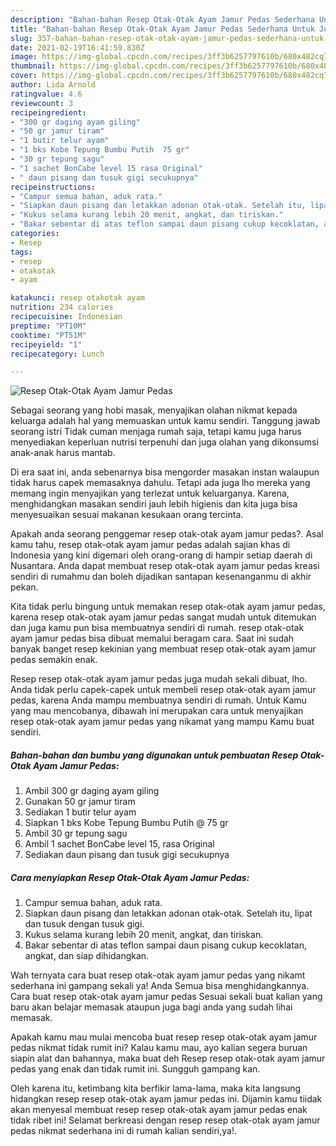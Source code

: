 ```yaml
---
description: "Bahan-bahan Resep Otak-Otak Ayam Jamur Pedas Sederhana Untuk Jualan"
title: "Bahan-bahan Resep Otak-Otak Ayam Jamur Pedas Sederhana Untuk Jualan"
slug: 357-bahan-bahan-resep-otak-otak-ayam-jamur-pedas-sederhana-untuk-jualan
date: 2021-02-19T16:41:59.830Z
image: https://img-global.cpcdn.com/recipes/3ff3b6257797610b/680x482cq70/resep-otak-otak-ayam-jamur-pedas-foto-resep-utama.jpg
thumbnail: https://img-global.cpcdn.com/recipes/3ff3b6257797610b/680x482cq70/resep-otak-otak-ayam-jamur-pedas-foto-resep-utama.jpg
cover: https://img-global.cpcdn.com/recipes/3ff3b6257797610b/680x482cq70/resep-otak-otak-ayam-jamur-pedas-foto-resep-utama.jpg
author: Lida Arnold
ratingvalue: 4.6
reviewcount: 3
recipeingredient:
- "300 gr daging ayam giling"
- "50 gr jamur tiram"
- "1 butir telur ayam"
- "1 bks Kobe Tepung Bumbu Putih  75 gr"
- "30 gr tepung sagu"
- "1 sachet BonCabe level 15 rasa Original"
- " daun pisang dan tusuk gigi secukupnya"
recipeinstructions:
- "Campur semua bahan, aduk rata."
- "Siapkan daun pisang dan letakkan adonan otak-otak. Setelah itu, lipat dan tusuk dengan tusuk gigi."
- "Kukus selama kurang lebih 20 menit, angkat, dan tiriskan."
- "Bakar sebentar di atas teflon sampai daun pisang cukup kecoklatan, angkat, dan siap dihidangkan."
categories:
- Resep
tags:
- resep
- otakotak
- ayam

katakunci: resep otakotak ayam 
nutrition: 234 calories
recipecuisine: Indonesian
preptime: "PT10M"
cooktime: "PT51M"
recipeyield: "1"
recipecategory: Lunch

---
```



![Resep Otak-Otak Ayam Jamur Pedas](https://img-global.cpcdn.com/recipes/3ff3b6257797610b/680x482cq70/resep-otak-otak-ayam-jamur-pedas-foto-resep-utama.jpg)

Sebagai seorang yang hobi masak, menyajikan olahan nikmat kepada keluarga adalah hal yang memuaskan untuk kamu sendiri. Tanggung jawab seorang istri Tidak cuman menjaga rumah saja, tetapi kamu juga harus menyediakan keperluan nutrisi terpenuhi dan juga olahan yang dikonsumsi anak-anak harus mantab.

Di era  saat ini, anda sebenarnya bisa mengorder masakan instan walaupun tidak harus capek memasaknya dahulu. Tetapi ada juga lho mereka yang memang ingin menyajikan yang terlezat untuk keluarganya. Karena, menghidangkan masakan sendiri jauh lebih higienis dan kita juga bisa menyesuaikan sesuai makanan kesukaan orang tercinta. 



Apakah anda seorang penggemar resep otak-otak ayam jamur pedas?. Asal kamu tahu, resep otak-otak ayam jamur pedas adalah sajian khas di Indonesia yang kini digemari oleh orang-orang di hampir setiap daerah di Nusantara. Anda dapat membuat resep otak-otak ayam jamur pedas kreasi sendiri di rumahmu dan boleh dijadikan santapan kesenanganmu di akhir pekan.

Kita tidak perlu bingung untuk memakan resep otak-otak ayam jamur pedas, karena resep otak-otak ayam jamur pedas sangat mudah untuk ditemukan dan juga kamu pun bisa membuatnya sendiri di rumah. resep otak-otak ayam jamur pedas bisa dibuat memalui beragam cara. Saat ini sudah banyak banget resep kekinian yang membuat resep otak-otak ayam jamur pedas semakin enak.

Resep resep otak-otak ayam jamur pedas juga mudah sekali dibuat, lho. Anda tidak perlu capek-capek untuk membeli resep otak-otak ayam jamur pedas, karena Anda mampu membuatnya sendiri di rumah. Untuk Kamu yang mau mencobanya, dibawah ini merupakan cara untuk menyajikan resep otak-otak ayam jamur pedas yang nikamat yang mampu Kamu buat sendiri.

<!--inarticleads1-->

##### Bahan-bahan dan bumbu yang digunakan untuk pembuatan Resep Otak-Otak Ayam Jamur Pedas:

1. Ambil 300 gr daging ayam giling
1. Gunakan 50 gr jamur tiram
1. Sediakan 1 butir telur ayam
1. Siapkan 1 bks Kobe Tepung Bumbu Putih @ 75 gr
1. Ambil 30 gr tepung sagu
1. Ambil 1 sachet BonCabe level 15, rasa Original
1. Sediakan  daun pisang dan tusuk gigi secukupnya




<!--inarticleads2-->

##### Cara menyiapkan Resep Otak-Otak Ayam Jamur Pedas:

1. Campur semua bahan, aduk rata.
1. Siapkan daun pisang dan letakkan adonan otak-otak. Setelah itu, lipat dan tusuk dengan tusuk gigi.
1. Kukus selama kurang lebih 20 menit, angkat, dan tiriskan.
1. Bakar sebentar di atas teflon sampai daun pisang cukup kecoklatan, angkat, dan siap dihidangkan.




Wah ternyata cara buat resep otak-otak ayam jamur pedas yang nikamt sederhana ini gampang sekali ya! Anda Semua bisa menghidangkannya. Cara buat resep otak-otak ayam jamur pedas Sesuai sekali buat kalian yang baru akan belajar memasak ataupun juga bagi anda yang sudah lihai memasak.

Apakah kamu mau mulai mencoba buat resep resep otak-otak ayam jamur pedas nikmat tidak rumit ini? Kalau kamu mau, ayo kalian segera buruan siapin alat dan bahannya, maka buat deh Resep resep otak-otak ayam jamur pedas yang enak dan tidak rumit ini. Sungguh gampang kan. 

Oleh karena itu, ketimbang kita berfikir lama-lama, maka kita langsung hidangkan resep resep otak-otak ayam jamur pedas ini. Dijamin kamu tiidak akan menyesal membuat resep resep otak-otak ayam jamur pedas enak tidak ribet ini! Selamat berkreasi dengan resep resep otak-otak ayam jamur pedas nikmat sederhana ini di rumah kalian sendiri,ya!.


